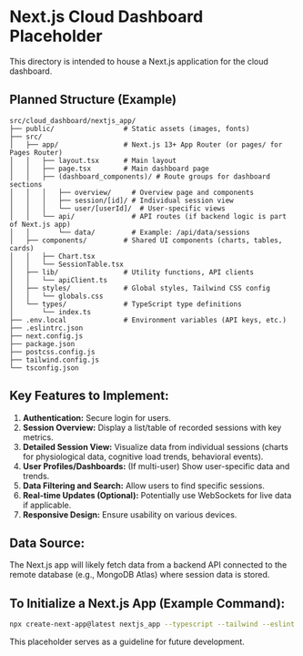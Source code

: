 # Next.js Cloud Dashboard Placeholder

This directory is intended to house a Next.js application for the cloud dashboard.

## Planned Structure (Example)

```
src/cloud_dashboard/nextjs_app/
├── public/                 # Static assets (images, fonts)
├── src/
│   ├── app/                # Next.js 13+ App Router (or pages/ for Pages Router)
│   │   ├── layout.tsx      # Main layout
│   │   ├── page.tsx        # Main dashboard page
│   │   ├── (dashboard_components)/ # Route groups for dashboard sections
│   │   │   ├── overview/     # Overview page and components
│   │   │   ├── session/[id]/ # Individual session view
│   │   │   └── user/[userId]/  # User-specific views
│   │   └── api/              # API routes (if backend logic is part of Next.js app)
│   │       └── data/         # Example: /api/data/sessions
│   ├── components/         # Shared UI components (charts, tables, cards)
│   │   ├── Chart.tsx
│   │   └── SessionTable.tsx
│   ├── lib/                # Utility functions, API clients
│   │   └── apiClient.ts
│   ├── styles/             # Global styles, Tailwind CSS config
│   │   └── globals.css
│   └── types/              # TypeScript type definitions
│       └── index.ts
├── .env.local              # Environment variables (API keys, etc.)
├── .eslintrc.json
├── next.config.js
├── package.json
├── postcss.config.js
├── tailwind.config.js
└── tsconfig.json
```

## Key Features to Implement:

1.  **Authentication:** Secure login for users.
2.  **Session Overview:** Display a list/table of recorded sessions with key metrics.
3.  **Detailed Session View:** Visualize data from individual sessions (charts for physiological data, cognitive load trends, behavioral events).
4.  **User Profiles/Dashboards:** (If multi-user) Show user-specific data and trends.
5.  **Data Filtering and Search:** Allow users to find specific sessions.
6.  **Real-time Updates (Optional):** Potentially use WebSockets for live data if applicable.
7.  **Responsive Design:** Ensure usability on various devices.

## Data Source:

The Next.js app will likely fetch data from a backend API connected to the remote database (e.g., MongoDB Atlas) where session data is stored.

## To Initialize a Next.js App (Example Command):

```bash
npx create-next-app@latest nextjs_app --typescript --tailwind --eslint
```

This placeholder serves as a guideline for future development.